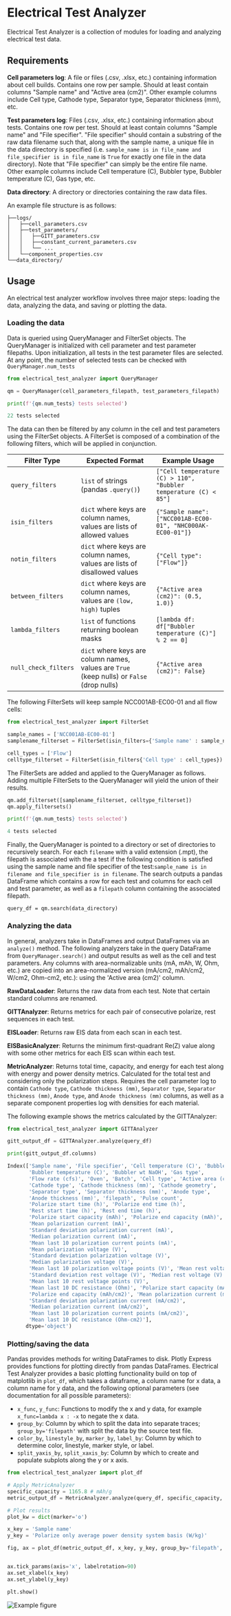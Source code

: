 # Electrical Test Analyzer

Electrical Test Analyzer is a collection of modules for loading and analyzing electrical test data.


## Requirements


**Cell parameters log**: A file or files (.csv, .xlsx, etc.) containing information about cell builds. Contains one row per sample. Should at least contain columns "Sample name" and "Active area (cm2)". Other example columns include Cell type, Cathode type, Separator type, Separator thickness (mm), etc.

**Test parameters log**: Files (.csv, .xlsx, etc.) containing information about tests. Contains one row per test. Should at least contain columns "Sample name" and "File specifier". "File specifier" should contain a substring of the raw data filename such that, along with the sample name, a unique file in the data directory is specified (i.e. `sample_name is in file_name and file_specifier is in file_name` is `True` for exactly one file in the data directory). Note that "File specifier" can simply be the entire file name. Other example columns include Cell temperature (C), Bubbler type, Bubbler temperature (C), Gas type, etc.

**Data directory**: A directory or directories containing the raw data files.

An example file structure is as follows:
```
├──logs/
│   ├──cell_parameters.csv
│   ├──test_parameters/
│   │   ├──GITT_parameters.csv
│   │   ├──constant_current_parameters.csv
│   │   └── ...
│   └──component_properties.csv
└──data_directory/
```

## Usage

An electrical test analyzer workflow involves three major steps: loading the data, analyzing the data, and saving or plotting the data.

### Loading the data

Data is queried using QueryManager and FilterSet objects. The QueryManager is initialized with cell parameter and test parameter filepaths. Upon initialization, all tests in the test parameter files are selected. At any point, the number of selected tests can be checked with `QueryManager.num_tests`

```python
from electrical_test_analyzer import QueryManager

qm = QueryManager(cell_parameters_filepath, test_parameters_filepath)

print(f'{qm.num_tests} tests selected')

22 tests selected
```

The data can then be filtered by any column in the cell and test parameters using the FilterSet objects. A FilterSet is composed of a combination of the following filters, which will be applied in conjunction.

| Filter Type          | Expected Format                        | Example Usage                                     |
|----------------------|----------------------------------------|---------------------------------------------------|
| `query_filters`      | `list` of strings (pandas `.query()`)  | `["Cell temperature (C) > 110", "Bubbler temperature (C) < 85"]`|
| `isin_filters`       | `dict` where keys are column names, values are lists of allowed values | `{"Sample name": ["NCC001AB-EC00-01", "NHC000AK-EC00-01"]}`|
| `notin_filters`      | `dict` where keys are column names, values are lists of disallowed values | `{"Cell type": ["Flow"]}`|
| `between_filters`    | `dict` where keys are column names, values are `(low, high)` tuples | `{"Active area (cm2)": (0.5, 1.0)}`|
| `lambda_filters`     | `list` of functions returning boolean masks | `[lambda df: df["Bubbler temperature (C)"] % 2 == 0]`|
| `null_check_filters` | `dict` where keys are column names, values are `True` (keep nulls) or `False` (drop nulls) | `{"Active area (cm2)": False}`|


The following FilterSets will keep sample NCC001AB-EC00-01 and all flow cells:
```python
from electrical_test_analyzer import FilterSet

sample_names = ['NCC001AB-EC00-01']
samplename_filterset = FilterSet(isin_filters={'Sample name' : sample_names})

cell_types = ['Flow']
celltype_filterset = FilterSet(isin_filters{'Cell type' : cell_types})
```

The FilterSets are added and applied to the QueryManager as follows. Adding multiple FilterSets to the QueryManager will yield the union of their results.

```python
qm.add_filterset([samplename_filterset, celltype_filterset])
qm.apply_filtersets()

print(f'{qm.num_tests} tests selected')

4 tests selected
```

Finally, the QueryManager is pointed to a directory or set of directories to recursively search. For each `filename` with a valid extension (.mpt), the filepath is associated with the a test if the following condition is satisfied using the sample name and file specifier of the test:`sample_name is in filename and file_specifier is in filename`. The search outputs a pandas DataFrame which contains a row for each test and columns for each cell and test parameter, as well as a `filepath` column containing the associated filepath.

```
query_df = qm.search(data_directory)
````

### Analyzing the data

In general, analyzers take in DataFrames and output DataFrames via an `analyze()` method. The following analyzers take in the query DataFrame from `QueryManager.search()` and output results as well as the cell and test parameters. Any columns with area-normalizable units (mA, mAh, W, Ohm, etc.) are copied into an area-normalized version (mA/cm2, mAh/cm2, W/cm2, Ohm-cm2, etc.): using the 'Active area (cm2)' column.

**RawDataLoader**: Returns the raw data from each test. Note that certain standard columns are renamed.

**GITTAnalyzer**: Returns metrics for each pair of consecutive polarize, rest sequences in each test.

**EISLoader**: Returns raw EIS data from each scan in each test.

**EISBasicAnalyzer**: Returns the minimum first-quadrant Re(Z) value along with some other metrics for each EIS scan within each test.

**MetricAnalyzer**: Returns total time, capacity, and energy for each test along with energy and power density metrics. Calculated for the total test and considering only the polarization steps. Requires the cell parameter log to contain `Cathode type`, `Cathode thickness (mm)`, `Separator type`, `Separator thickness (mm)`, `Anode type`, and `Anode thickness (mm)` columns, as well as a separate component properties log with densities for each material.

The following example shows the metrics calculated by the GITTAnalyzer:
```python
from electrical_test_analyzer import GITTAnalyzer

gitt_output_df = GITTAnalyzer.analyze(query_df)

print(gitt_output_df.columns)

Index(['Sample name', 'File specifier', 'Cell temperature (C)', 'Bubbler type',
       'Bubbler temperature (C)', 'Bubbler wt NaOH', 'Gas type',
       'Flow rate (cfs)', 'Oven', 'Batch', 'Cell type', 'Active area (cm2)',
       'Cathode type', 'Cathode thickness (mm)', 'Cathode geometry',
       'Separator type', 'Separator thickness (mm)', 'Anode type',
       'Anode thickness (mm)', 'filepath', 'Pulse count',
       'Polarize start time (h)', 'Polarize end time (h)',
       'Rest start time (h)', 'Rest end time (h)',
       'Polarize start capacity (mAh)', 'Polarize end capacity (mAh)',
       'Mean polarization current (mA)',
       'Standard deviation polarization current (mA)',
       'Median polarization current (mA)',
       'Mean last 10 polarization current points (mA)',
       'Mean polarization voltage (V)',
       'Standard deviation polarization voltage (V)',
       'Median polarization voltage (V)',
       'Mean last 10 polarization voltage points (V)', 'Mean rest voltage (V)',
       'Standard deviation rest voltage (V)', 'Median rest voltage (V)',
       'Mean last 10 rest voltage points (V)',
       'Mean last 10 DC resistance (Ohm)', 'Polarize start capacity (mAh/cm2)',
       'Polarize end capacity (mAh/cm2)', 'Mean polarization current (mA/cm2)',
       'Standard deviation polarization current (mA/cm2)',
       'Median polarization current (mA/cm2)',
       'Mean last 10 polarization current points (mA/cm2)',
       'Mean last 10 DC resistance (Ohm-cm2)'],
      dtype='object')
```

### Plotting/saving the data

Pandas provides methods for writing DataFrames to disk. Plotly Express provides functions for plotting directly from pandas DataFrames. Electrical Test Analyzer provides a basic plotting functionality build on top of matplotlib in `plot_df`, which takes a dataframe, a column name for x data, a column name for y data, and the following optional parameters (see documentation for all possible parameters):

- `x_func`, `y_func`: Functions to modify the x and y data, for example `x_func=lambda x : -x` to negate the x data.
- `group_by`: Column by which to split the data into separate traces; `group_by='filepath'` with split the data by the source test file.
- `color_by`, `linestyle_by`, `marker_by`, `label_by`: Column by which to determine color, linestyle, marker style, or label.
- `split_yaxis_by`, `split_xaxis_by`: Column by which to create and populate subplots along the y or x axis.

```python
from electrical_test_analyzer import plot_df

# Apply MetricAnalyzer
specific_capacity = 1165.8 # mAh/g
metric_output_df = MetricAnalyzer.analyze(query_df, specific_capacity, component_properties_manifest_filepath)

# Plot results
plot_kw = dict(marker='o')

x_key = 'Sample name'
y_key = 'Polarize only average power density system basis (W/kg)'

fig, ax = plot_df(metric_output_df, x_key, y_key, group_by='filepath', color_by='Cell type', plot_kw=plot_kw)


ax.tick_params(axis='x', labelrotation=90)
ax.set_xlabel(x_key)
ax.set_ylabel(y_key)

plt.show()
```
![Example figure](examples/figures/metric_analyzer_result.svg)
